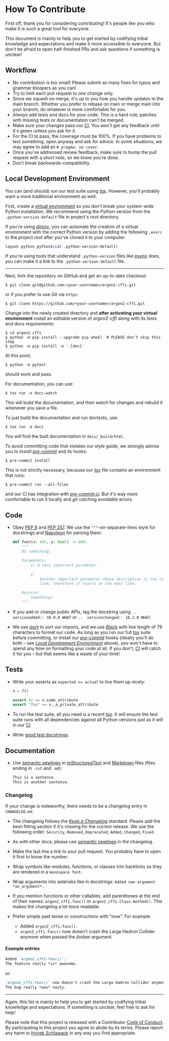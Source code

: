# How To Contribute

First off, thank you for considering contributing!
It's people like *you* who make it is such a great tool for everyone.

This document is mainly to help you to get started by codifying tribal knowledge and expectations and make it more accessible to everyone.
But don't be afraid to open half-finished PRs and ask questions if something is unclear!


## Workflow

- No contribution is too small!
  Please submit as many fixes for typos and grammar bloopers as you can!
- Try to limit each pull request to *one* change only.
- Since we squash on merge, it's up to you how you handle updates to the main branch.
  Whether you prefer to rebase on main or merge main into your branch, do whatever is more comfortable for you.
- *Always* add tests and docs for your code.
  This is a hard rule; patches with missing tests or documentation can't be merged.
- Make sure your changes pass our [CI].
  You won't get any feedback until it's green unless you ask for it.
- For the CI to pass, the coverage must be 100%.
  If you have problems to test something, open anyway and ask for advice.
  In some situations, we may agree to add an `# pragma: no cover`.
- Once you've addressed review feedback, make sure to bump the pull request with a short note, so we know you're done.
- Don’t break backwards-compatibility.


## Local Development Environment

You can (and should) run our test suite using [*tox*].
However, you’ll probably want a more traditional environment as well.

First, create a [virtual environment](https://virtualenv.pypa.io/) so you don't break your system-wide Python installation.
We recommend using the Python version from the `.python-version-default` file in project's root directory.

If you're using [*direnv*](https://direnv.net), you can automate the creation of a virtual environment with the correct Python version by adding the following `.envrc` to the project root after you've cloned it to your computer:

```bash
layout python python$(cat .python-version-default)
```

If you're using tools that understand `.python-version` files like [*pyenv*](https://github.com/pyenv/pyenv) does, you can make it a link to the `.python-version-default` file.

---

Next, fork the repository on GitHub and get an up-to-date checkout:

```console
$ git clone git@github.com:<your-username>/argon2-cffi.git
```

or if you prefer to use *Git* via `https`:

```console
$ git clone https://github.com/<your-username>/argon2-cffi.git
```

Change into the newly created directory and **after activating your virtual environment** install an editable version of *argon2-cffi* along with its tests and docs requirements:

```console
$ cd argon2-cffi
$ python -m pip install --upgrade pip wheel  # PLEASE don't skip this step
$ python -m pip install -e '.[dev]'
```

At this point,

```console
$ python -m pytest
```

should work and pass.

For documentation, you can use:

```console
$ tox run -e docs-watch
```

This will build the documentation, and then watch for changes and rebuild it whenever you save a file.

To just build the documentation and run doctests, use:

```console
$ tox run -e docs
```

You will find the built documentation in `docs/_build/html`.

To avoid committing code that violates our style guide, we strongly advise you to install [*pre-commit*] and its hooks:

```console
$ pre-commit install
```

This is not strictly necessary, because our [*tox*] file contains an environment that runs:

```console
$ pre-commit run --all-files
```

and our CI has integration with [*pre-commit.ci*](https://pre-commit.ci).
But it's way more comfortable to run it locally and *git* catching avoidable errors.


## Code

- Obey [PEP 8](https://www.python.org/dev/peps/pep-0008/) and [PEP 257](https://www.python.org/dev/peps/pep-0257/).
  We use the `"""`-on-separate-lines style for docstrings and [Napoleon](https://www.sphinx-doc.org/en/master/usage/extensions/napoleon.html) for parsing them:

  ```python
  def func(x: str, y: bool) -> int:
      """
      Do something.

      Parameters:
          x: A very important parameter.

          y:
              Another important parameter whose description is too long for one
              line, therefore it starts on the next line.

      Returns:
          Something!
      """
  ```
- If you add or change public APIs, tag the docstring using `..  versionadded:: 16.0.0 WHAT` or `..  versionchanged:: 16.2.0 WHAT`.
- We use [*isort*](https://github.com/PyCQA/isort) to sort our imports, and we use [*Black*](https://github.com/psf/black) with line length of 79 characters to format our code.
  As long as you run our full [*tox*] suite before committing, or install our [*pre-commit*] hooks (ideally you'll do both – see [*Local Development Environment*](#local-development-environment) above), you won't have to spend any time on formatting your code at all.
  If you don't, [CI] will catch it for you – but that seems like a waste of your time!


## Tests

- Write your asserts as `expected == actual` to line them up nicely:

  ```python
  x = f()

  assert 42 == x.some_attribute
  assert "foo" == x._a_private_attribute
  ```

- To run the test suite, all you need is a recent [*tox*].
  It will ensure the test suite runs with all dependencies against all Python versions just as it will in our [CI].

- Write [good test docstrings](https://jml.io/pages/test-docstrings.html).


## Documentation

- Use [semantic newlines] in [*reStructuredText*](https://www.sphinx-doc.org/en/master/usage/restructuredtext/index.html) and [Markdown](https://docs.github.com/en/get-started/writing-on-github/getting-started-with-writing-and-formatting-on-github/basic-writing-and-formatting-syntax) files (files ending in `.rst` and `.md`):

  ```rst
  This is a sentence.
  This is another sentence.
  ```


### Changelog

If your change is noteworthy, there needs to be a changelog entry in `CHANGELOG.md`.

- The changelog follows the [*Keep a Changelog*](https://keepachangelog.com/en/1.0.0/) standard.
  Please add the best-fitting section if it's missing for the current release.
  We use the following order: `Security`, `Removed`, `Deprecated`, `Added`, `Changed`, `Fixed`.
- As with other docs, please use [semantic newlines] in the changelog.
- Make the last line a link to your pull request.
  You probably have to open it first to know the number.
- Wrap symbols like modules, functions, or classes into backticks so they are rendered in a `monospace font`.
- Wrap arguments into asterisks like in docstrings:
  `Added new argument *an_argument*.`
- If you mention functions or other callables, add parentheses at the end of their names:
  `argon2_cffi.func()` or `argon2_cffi.Class.method()`.
  This makes the changelog a lot more readable.
- Prefer simple past tense or constructions with "now".
  For example:

  * Added `argon2_cffi.func()`.
  * `argon2_cffi.func()` now doesn't crash the Large Hadron Collider anymore when passed the *foobar* argument.


#### Example entries

```markdown
Added `argon2_cffi.func()`.
The feature really *is* awesome.
```

or:

```markdown
`argon2_cffi.func()` now doesn't crash the Large Hadron Collider anymore when passed the *foobar* argument.
The bug really *was* nasty.
```

---

Again, this list is mainly to help you to get started by codifying tribal knowledge and expectations.
If something is unclear, feel free to ask for help!

Please note that this project is released with a Contributor [Code of Conduct](https://github.com/hynek/argon2-cffi/blob/main/.github/CODE_OF_CONDUCT.md).
By participating in this project you agree to abide by its terms.
Please report any harm to [Hynek Schlawack] in any way you find appropriate.


[CI]: https://github.com/hynek/argon2-cffi/actions
[Hynek Schlawack]: https://hynek.me/about/
[*pre-commit*]: https://pre-commit.com/
[*tox*]: https://https://tox.wiki/
[semantic newlines]: https://rhodesmill.org/brandon/2012/one-sentence-per-line/
